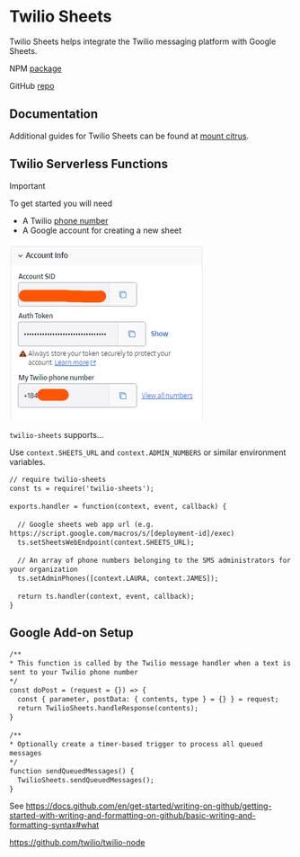 # Twilio Sheets

Twilio Sheets helps integrate the Twilio messaging platform with Google Sheets.

NPM [package](https://www.npmjs.com/package/twilio-sheets)

GitHub [repo](https://github.com/mountcitrus/twilio-sheets)

## Documentation

Additional guides for Twilio Sheets can be found at [mount citrus](https://mountcitrus.com/docs).

## Twilio Serverless Functions

> [!IMPORTANT]
> To get started you will need
> * A Twilio [phone number](https://www.twilio.com/en-us/phone-numbers/toll-free)
> * A Google account for creating a new sheet

![Screenshot of a comment on a GitHub issue showing an image, added in the Markdown, of an Octocat smiling and raising a tentacle.](/assets/images/twilio_account.png)


`twilio-sheets` supports...

Use `context.SHEETS_URL` and `context.ADMIN_NUMBERS` or similar environment variables.

```
// require twilio-sheets
const ts = require('twilio-sheets');

exports.handler = function(context, event, callback) {

  // Google sheets web app url (e.g. https://script.google.com/macros/s/[deployment-id]/exec)
  ts.setSheetsWebEndpoint(context.SHEETS_URL);

  // An array of phone numbers belonging to the SMS administrators for your organization
  ts.setAdminPhones([context.LAURA, context.JAMES]);

  return ts.handler(context, event, callback);
}
```
## Google Add-on Setup



```
/**
* This function is called by the Twilio message handler when a text is sent to your Twilio phone number
*/
const doPost = (request = {}) => {
  const { parameter, postData: { contents, type } = {} } = request;
  return TwilioSheets.handleResponse(contents);
}

/**
* Optionally create a timer-based trigger to process all queued messages
*/
function sendQueuedMessages() {
  TwilioSheets.sendQueuedMessages();
}
```


See https://docs.github.com/en/get-started/writing-on-github/getting-started-with-writing-and-formatting-on-github/basic-writing-and-formatting-syntax#what

https://github.com/twilio/twilio-node
